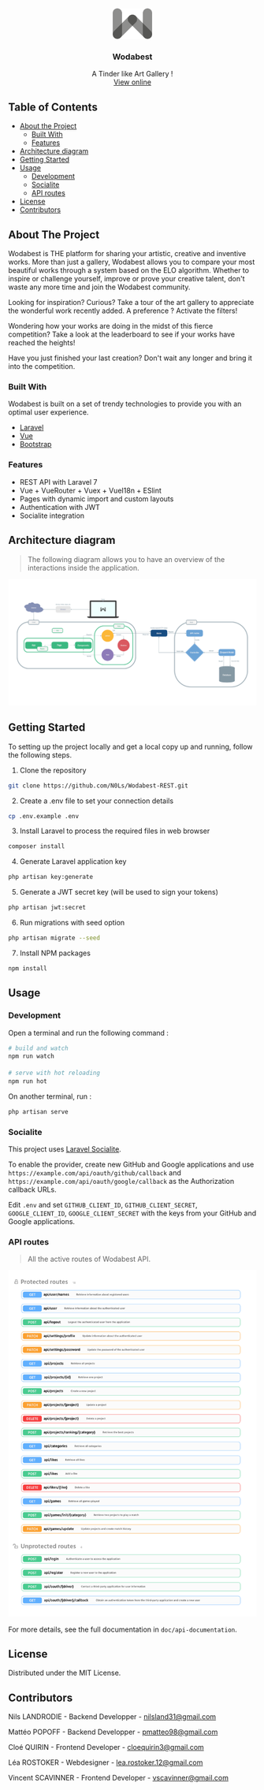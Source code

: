 <br />
<p align="center">
  <a href="https://github.com/N0Ls/Wodabest-REST">
    <img src="public/img/logo/wodabest.png" alt="Logo" width="80">
  </a>

  <h3 align="center">Wodabest</h3>

  <p align="center">
    A Tinder like Art Gallery !
    <br />
    <a href="https://wodabest.herokuapp.com">View online</a>
  </p>
</p>

<!-- TABLE OF CONTENTS -->
## Table of Contents

* [About the Project](#about-the-project)
  * [Built With](#built-with)
  * [Features](#features)
* [Architecture diagram](#architecture-diagram)
* [Getting Started](#getting-started)
* [Usage](#usage)
    * [Development](#development)
    * [Socialite](#socialite)
    * [API routes](#api-routes)
* [License](#license)
* [Contributors](#contributors)

<!-- ABOUT THE PROJECT -->
## About The Project

Wodabest is THE platform for sharing your artistic, creative and inventive works. More than just a gallery, Wodabest allows you to compare your most beautiful works through a system based on the ELO algorithm. Whether to inspire or challenge yourself, improve or prove your creative talent, don't waste any more time and join the Wodabest community.

Looking for inspiration? Curious? Take a tour of the art gallery to appreciate the wonderful work recently added. A preference ? Activate the filters!

Wondering how your works are doing in the midst of this fierce competition? Take a look at the leaderboard to see if your works have reached the heights!

Have you just finished your last creation? Don't wait any longer and bring it into the competition.

### Built With

Wodabest is built on a set of trendy technologies to provide you with an optimal user experience.
* [Laravel](https://laravel.com)
* [Vue](https://vuejs.org/)
* [Bootstrap](https://getbootstrap.com)

### Features

- REST API with Laravel 7 
- Vue + VueRouter + Vuex + VueI18n + ESlint
- Pages with dynamic import and custom layouts
- Authentication with JWT
- Socialite integration

## Architecture diagram

> The following diagram allows you to have an overview of the interactions inside the application.

<p align="center">
<img src="doc/diagram/app-diagram-git.png">
</p>

## Getting Started

To setting up the project locally and get a local copy up and running, follow the following steps.

1. Clone the repository
```sh
git clone https://github.com/N0Ls/Wodabest-REST.git
```
2. Create a .env file to set your connection details
```sh
cp .env.example .env
```
3. Install Laravel to process the required files in web browser
```sh
composer install
```
4. Generate Laravel application key
```sh
php artisan key:generate
```
5. Generate a JWT secret key (will be used to sign your tokens)
```sh
php artisan jwt:secret
```
6. Run migrations with seed option
```sh
php artisan migrate --seed
```
7. Install NPM packages
```sh
npm install
```

## Usage

### Development


Open a terminal and run the following command :
```bash
# build and watch
npm run watch

# serve with hot reloading
npm run hot
```

On another terminal, run :
```bash
php artisan serve
```

### Socialite

This project uses [Laravel Socialite](https://laravel.com/docs/5.8/socialite).

To enable the provider, create new GitHub and Google applications and use `https://example.com/api/oauth/github/callback` and `https://example.com/api/oauth/google/callback` as the Authorization callback URLs.

Edit `.env` and set `GITHUB_CLIENT_ID`, `GITHUB_CLIENT_SECRET`, `GOOGLE_CLIENT_ID`, `GOOGLE_CLIENT_SECRET` with the keys from your GitHub and Google applications.

### API routes

> All the active routes of Wodabest API.

<p align="center">
<img src="doc/api-routes/api-routes-en.png">
</p>

For more details, see the full documentation in `doc/api-documentation`.

## License

Distributed under the MIT License.

## Contributors

Nils LANDRODIE - Backend Developper - nilsland31@gmail.com

Mattéo POPOFF - Backend Developper - pmatteo98@gmail.com

Cloé QUIRIN - Frontend Developer - cloequirin3@gmail.com

Léa ROSTOKER - Webdesigner - lea.rostoker.12@gmail.com

Vincent SCAVINNER - Frontend Developer - vscavinner@gmail.com